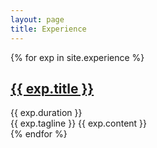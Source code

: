 ```yaml
---
layout: page
title: Experience
---
```



<div class="experience">
  {% for exp in site.experience %}
  <div class="exp post">
      <!-- <span id="textbox">0 -->
        <div style="overflow: auto;">  
          <h2 class="exp-title post-title alignleft">
            <a href="{{ exp.website }}" target="_blank">{{ exp.title }}</a>
          </h2>
          <div class="alignright">{{ exp.duration }}</div>
        </div>
      <!-- </span> -->
      <span class="exp-tagline post-date">
        {{ exp.tagline }}
      </span>
    {{ exp.content }}
  </div>
  {% endfor %}
</div>